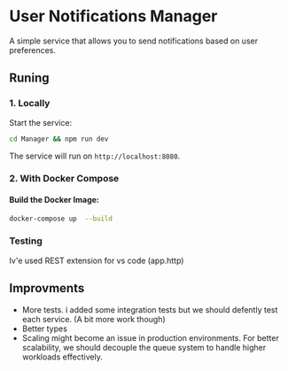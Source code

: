 # User Notifications Manager

A simple service that allows you to send notifications based on user preferences.

## Runing
### **1. Locally**
Start the service:
```bash
cd Manager && npm run dev
```
The service will run on `http://localhost:8080`.

### **2. With Docker Compose**

#### Build the Docker Image:
```bash
docker-compose up  --build
```

### Testing
Iv'e used REST extension for vs code (app.http)

## Improvments
 - More tests. i added some integration tests but we should defently 
test each service. (A bit more work though)
- Better types
- Scaling might become an issue in production environments. For better scalability, we should decouple the queue system to handle higher workloads effectively.
